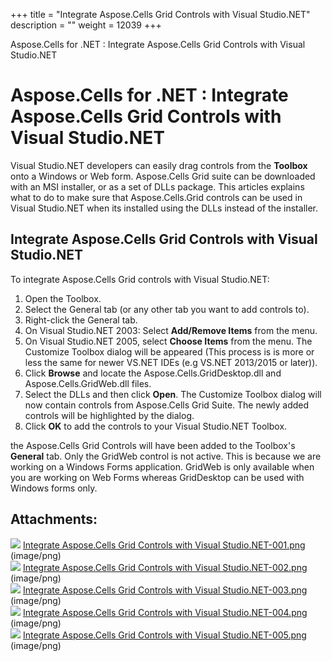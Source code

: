 +++
title = "Integrate Aspose.Cells Grid Controls with Visual Studio.NET" 
description = "" 
weight = 12039 
+++

Aspose.Cells for .NET : Integrate Aspose.Cells Grid Controls with Visual Studio.NET  

# Aspose.Cells for .NET : Integrate Aspose.Cells Grid Controls with Visual Studio.NET


Visual Studio.NET developers can easily drag controls from the **Toolbox** onto a Windows or Web form. Aspose.Cells Grid suite can be downloaded with an MSI installer, or as a set of DLLs package. This articles explains what to do to make sure that Aspose.Cells.Grid controls can be used in Visual Studio.NET when its installed using the DLLs instead of the installer.

## Integrate Aspose.Cells Grid Controls with Visual Studio.NET

To integrate Aspose.Cells Grid controls with Visual Studio.NET:

1.  Open the Toolbox.
2.  Select the General tab (or any other tab you want to add controls to).
3.  Right-click the General tab.
4.  On Visual Studio.NET 2003: Select **Add/Remove Items** from the menu.
5.  On Visual Studio.NET 2005, select **Choose Items** from the menu. The Customize Toolbox dialog will be appeared (This process is is more or less the same for newer VS.NET IDEs (e.g VS.NET 2013/2015 or later)).
6.  Click **Browse** and locate the Aspose.Cells.GridDesktop.dll and Aspose.Cells.GridWeb.dll files.
7.  Select the DLLs and then click **Open**. The Customize Toolbox dialog will now contain controls from Aspose.Cells Grid Suite. The newly added controls will be highlighted by the dialog.
8.  Click **OK** to add the controls to your Visual Studio.NET Toolbox.

the Aspose.Cells Grid Controls will have been added to the Toolbox's **General** tab. Only the GridWeb control is not active. This is because we are working on a Windows Forms application. GridWeb is only available when you are working on Web Forms whereas GridDesktop can be used with Windows forms only.

## Attachments:

![](https://docs2.aspose.com/cells/net/images/icons/bullet_blue.gif) [Integrate Aspose.Cells Grid Controls with Visual Studio.NET-001.png](https://docs2.aspose.com/cells/net/attachments/5018399/5114808.png) (image/png)  
![](https://docs2.aspose.com/cells/net/images/icons/bullet_blue.gif) [Integrate Aspose.Cells Grid Controls with Visual Studio.NET-002.png](https://docs2.aspose.com/cells/net/attachments/5018399/5114805.png) (image/png)  
![](https://docs2.aspose.com/cells/net/images/icons/bullet_blue.gif) [Integrate Aspose.Cells Grid Controls with Visual Studio.NET-003.png](https://docs2.aspose.com/cells/net/attachments/5018399/5114806.png) (image/png)  
![](https://docs2.aspose.com/cells/net/images/icons/bullet_blue.gif) [Integrate Aspose.Cells Grid Controls with Visual Studio.NET-004.png](https://docs2.aspose.com/cells/net/attachments/5018399/5114803.png) (image/png)  
![](https://docs2.aspose.com/cells/net/images/icons/bullet_blue.gif) [Integrate Aspose.Cells Grid Controls with Visual Studio.NET-005.png](https://docs2.aspose.com/cells/net/attachments/5018399/5114804.png) (image/png)  

